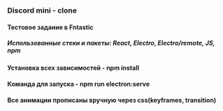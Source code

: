 ### Discord mini - clone
#### Тестовое задание в Fntastic

##### Использованные стеки и пакеты: React, Electro, Electro/remote, JS, npm

#### Установка всех зависимостей - npm install

#### Команда для запуска - npm run electron:serve

#### Все анимации прописаны вручную через css(keyframes, transition)